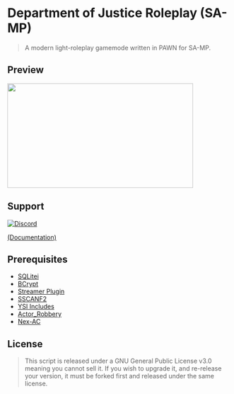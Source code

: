 # Department of Justice Roleplay (SA-MP)
> A modern light-roleplay gamemode written in PAWN for SA-MP.

## Preview
<a href="https://youtu.be/SrKPKVlyLfk" target="_blank"><img src="https://i.imgur.com/fZhMazb.jpg" width="420px" height="236px" /></a>

## Support
<a href="https://discord.gg/GqCQ73fZj4" target="_blank"><img alt="Discord" src="https://img.shields.io/discord/910872498491498536?logo=discord&label=Discord"></a>

[(Documentation)](https://weponztv.gitbook.io/dojrp-samp-documentation)

## Prerequisites
* [SQLitei](https://github.com/oscar-broman/sqlitei/tree/master)
* [BCrypt](https://github.com/Sreyas-Sreelal/samp-bcrypt/releases/tag/0.4.0)
* [Streamer Plugin](https://github.com/samp-incognito/samp-streamer-plugin/releases/tag/v2.9.6)
* [SSCANF2](https://github.com/Y-Less/sscanf/releases/tag/v2.13.8)
* [YSI Includes](https://github.com/pawn-lang/YSI-Includes/releases/tag/v5.06.1932)
* [Actor_Robbery](https://github.com/PatrickGTR/actor_robbery)
* [Nex-AC](https://github.com/NexiusTailer/Nex-AC)

## License
> This script is released under a GNU General Public License v3.0 meaning you cannot sell it. If you wish to upgrade it, and re-release your version, it must be forked first and released under the same license.
